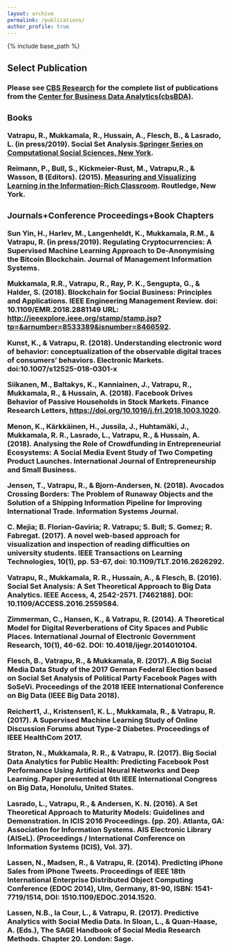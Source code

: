 ```yaml
---
layout: archive
permalink: /publications/
author_profile: true
---
```


{% include base_path %}


<!-- Section: about -->
<section id="publications" class="home-section  bg1">
  <div class="heading-about">
  <div class="container  w-100 p-0 m-0">
    <div class="row">
      <div class="col-lg-8 col-lg-offset-2 m-0">
        <div class="wow bounceInDown m-0" data-wow-delay="0.4s">
          <div class="section-heading">
            <h2 class="text-left">Select Publication</h2>
            </div>
          </div>
        </div>
      </div>
    </div>
  </div>
  <div class="container w-100 p-0 m-0">
    <div class="row">
      <div class="col-xs-12 col-sm-12 col-md-12">
        <div class="wow bounceInUp" data-wow-delay="0.2s">
          <div class="team">
          <h3 class="accHeader active" headerindex="0h"><span class="accordprefix">
            <div class="inner">
              <p>Please see <a href="http://research.cbs.dk/en/persons/ravi-vatrapu(93ba7069-df22-46b2-bf4f-5eb53175ef75)/publications.html?pageSize=500&amp;page=0" target="blank">CBS Research</a> for the complete list of publications from the <a href="http://cssl.cbs.dk/" target="blank">Center for Business Data Analytics(cbsBDA)</a>.</p>
              <div class="accordion">
<h3 class="accHeader"><i class="icon-minus statusicon" title="Collapse" alt="Collapse"></i><i class="fa fa-book"></i> Books</h3>
                <div class="accDetail" style="display:block !important;" contentindex="0c">
                  <p>Vatrapu, R., Mukkamala, R., Hussain, A., Flesch, B., & Lasrado, L. (in press/2019). Social Set Analysis.<a href="http://link.springer.com/bookseries/11784" target="blank">Springer Series on Computational Social Sciences, New York</a>. </p>
                  <p> Reimann, P., Bull, S., Kickmeier-Rust, M., Vatrapu,R., & Wasson, B (Editors).  (2015). <a href="https://www.routledge.com/products/9781138021136" target="blank">Measuring and Visualizing Learning in the Information-Rich Classroom</a>. Routledge, New York. </p>
                 </div>
                <h3 class="accHeader"><i class="fa fa-paperclip"></i> Journals+Conference Proceedings+Book Chapters</h3>
                <div class="accDetail">
				          <p>Sun Yin, H., Harlev, M., Langenheldt, K., Mukkamala, R.M., & Vatrapu, R. (in press/2019). Regulating Cryptocurrencies: A Supervised Machine Learning Approach to De-Anonymising the Bitcoin Blockchain. Journal of Management Information Systems.</p>
				          <p> Mukkamala, R.R., Vatrapu, R., Ray, P. K., Sengupta, G., & Halder, S. (2018). Blockchain for Social Business: Principles and Applications. IEEE Engineering Management Review. doi: 10.1109/EMR.2018.2881149 URL: <a href="http://ieeexplore.ieee.org/stamp/stamp.jsp?tp=&amp;arnumber=8533389&amp;isnumber=8466592" target="blank">http://ieeexplore.ieee.org/stamp/stamp.jsp?tp=&arnumber=8533389&isnumber=8466592</a>.</p>
				          <p> Kunst, K., & Vatrapu, R. (2018). Understanding electronic word of behavior: conceptualization of the observable digital traces of consumers’ behaviors. Electronic Markets. doi:10.1007/s12525-018-0301-x </p>
				          <p> Siikanen, M., Baltakys, K., Kanniainen, J., Vatrapu, R., Mukkamala, R., & Hussain, A. (2018). Facebook Drives Behavior of Passive Households in Stock Markets. Finance Research Letters, <a href="https://doi.org/10.1016/j.frl.2018.1003.1020." target="blank">https://doi.org/10.1016/j.frl.2018.1003.1020</a>. </p>
                  <p> Menon, K., Kärkkäinen, H., Jussila, J., Huhtamäki, J., Mukkamala, R. R., Lasrado, L., Vatrapu, R., & Hussain, A.  (2018). Analysing the Role of Crowdfunding in Entrepreneurial Ecosystems: A Social Media Event Study of Two Competing Product Launches. International Journal of Entrepreneurship and Small Business. </p>
                  <p> Jensen, T., Vatrapu, R., & Bjorn-Andersen, N. (2018). Avocados Crossing Borders: The Problem of Runaway Objects and the Solution of a Shipping Information Pipeline for Improving International Trade. Information Systems Journal. </p>
                  <p> C. Mejia; B. Florian-Gaviria; R. Vatrapu; S. Bull; S. Gomez; R. Fabregat. (2017). A novel web-based approach for visualization and inspection of reading difficulties on university students. IEEE Transactions on Learning Technologies, 10(1), pp. 53-67, doi: 10.1109/TLT.2016.2626292. </p>
                  <p> Vatrapu, R., Mukkamala, R. R., Hussain, A., & Flesch, B. (2016). Social Set Analysis: A Set Theoretical Approach to Big Data Analytics. IEEE Access, 4, 2542-2571. [7462188]. DOI: 10.1109/ACCESS.2016.2559584.</p>
                  <p> Zimmerman, C., Hansen, K., & Vatrapu, R. (2014). A Theoretical Model for Digital Reverberations of City Spaces and Public Places. International Journal of Electronic Government Research, 10(1), 46-62. DOI: 10.4018/ijegr.2014010104. </p>
                  <p> Flesch, B., Vatrapu, R., & Mukkamala, R. (2017). A Big Social Media Data Study of the 2017 German Federal Election based on Social Set Analysis of Political Party Facebook Pages with SoSeVi. Proceedings of the 2018 IEEE International Conference on Big Data (IEEE Big Data 2018).</p>
                  <p> Reichert1, J., Kristensen1, K. L., Mukkamala, R., & Vatrapu, R. (2017). A Supervised Machine Learning Study of Online Discussion Forums about Type-2 Diabetes. Proceedings of IEEE HealthCom 2017.</p>
                  <p> Straton, N., Mukkamala, R. R., & Vatrapu, R. (2017). Big Social Data Analytics for Public Health: Predicting Facebook Post Performance Using Artificial Neural Networks and Deep Learning. Paper presented at 6th IEEE International Congress on Big Data, Honolulu, United States.</p>
                  <p> Lasrado, L., Vatrapu, R., & Andersen, K. N. (2016). A Set Theoretical Approach to Maturity Models: Guidelines and Demonstration. In ICIS 2016 Proceedings. (pp. 20). Atlanta, GA: Association for Information Systems. AIS Electronic Library (AISeL). (Proceedings / International Conference on Information Systems (ICIS), Vol. 37). </p>
                  <p> Lassen, N., Madsen, R., & Vatrapu, R. (2014). Predicting iPhone Sales from iPhone Tweets. Proceedings of IEEE 18th International Enterprise Distributed Object Computing Conference (EDOC 2014), Ulm, Germany, 81-90, ISBN: 1541-7719/1514, DOI: 1510.1109/EDOC.2014.1520. </p>
                  <p> Lassen, N.B., la Cour, L., & Vatrapu, R. (2017). Predictive Analytics with Social Media Data. In Sloan, L., & Quan-Haase, A. (Eds.), The SAGE Handbook of Social Media Research Methods. Chapter 20. London: Sage.</p>                  
                </div>
              </div>
            </div>
          </div>
        </div>
      </div>
    </div>
  </div>
</section>
<!-- /Section: about -->
